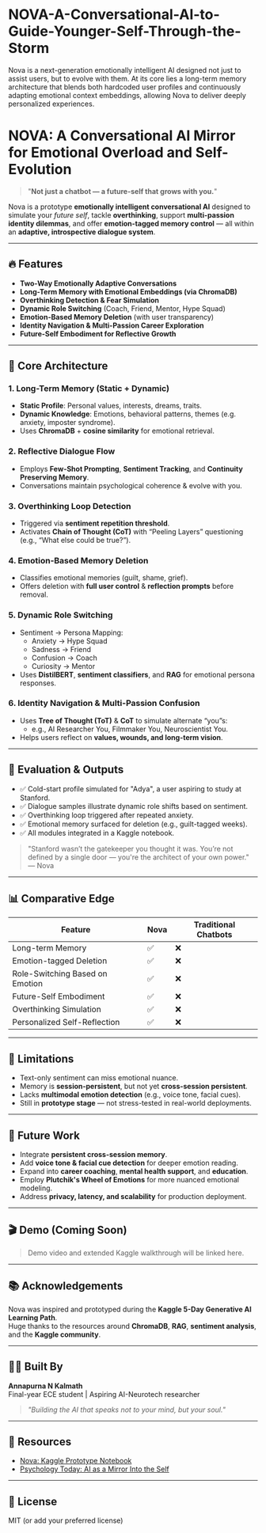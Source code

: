 # NOVA-A-Conversational-AI-to-Guide-Younger-Self-Through-the-Storm
Nova is a next-generation emotionally intelligent AI designed not just to assist users, but to evolve with them. At its core lies a long-term memory architecture that blends both hardcoded user profiles and continuously adapting emotional context embeddings, allowing Nova to deliver deeply personalized experiences.

# NOVA: A Conversational AI Mirror for Emotional Overload and Self-Evolution

> "**Not just a chatbot — a future-self that grows with you.**"

Nova is a prototype **emotionally intelligent conversational AI** designed to simulate your *future self*, tackle **overthinking**, support **multi-passion identity dilemmas**, and offer **emotion-tagged memory control** — all within an **adaptive, introspective dialogue system**.

---

## 🔥 Features

- **Two-Way Emotionally Adaptive Conversations**
- **Long-Term Memory with Emotional Embeddings (via ChromaDB)**
- **Overthinking Detection & Fear Simulation**
- **Dynamic Role Switching** (Coach, Friend, Mentor, Hype Squad)
- **Emotion-Based Memory Deletion** (with user transparency)
- **Identity Navigation & Multi-Passion Career Exploration**
- **Future-Self Embodiment for Reflective Growth**

---

## 🧠 Core Architecture

### 1. Long-Term Memory (Static + Dynamic)
- **Static Profile**: Personal values, interests, dreams, traits.
- **Dynamic Knowledge**: Emotions, behavioral patterns, themes (e.g. anxiety, imposter syndrome).
- Uses **ChromaDB** + **cosine similarity** for emotional retrieval.

### 2. Reflective Dialogue Flow
- Employs **Few-Shot Prompting**, **Sentiment Tracking**, and **Continuity Preserving Memory**.
- Conversations maintain psychological coherence & evolve with you.

### 3. Overthinking Loop Detection
- Triggered via **sentiment repetition threshold**.
- Activates **Chain of Thought (CoT)** with “Peeling Layers” questioning (e.g., “What else could be true?”).

### 4. Emotion-Based Memory Deletion
- Classifies emotional memories (guilt, shame, grief).
- Offers deletion with **full user control** & **reflection prompts** before removal.

### 5. Dynamic Role Switching
- Sentiment → Persona Mapping:
  - Anxiety → Hype Squad  
  - Sadness → Friend  
  - Confusion → Coach  
  - Curiosity → Mentor  
- Uses **DistilBERT**, **sentiment classifiers**, and **RAG** for emotional persona responses.

### 6. Identity Navigation & Multi-Passion Confusion
- Uses **Tree of Thought (ToT)** & **CoT** to simulate alternate “you”s:
  - e.g., AI Researcher You, Filmmaker You, Neuroscientist You.
- Helps users reflect on **values, wounds, and long-term vision**.

---

## 🧪 Evaluation & Outputs

- ✅ Cold-start profile simulated for "Adya", a user aspiring to study at Stanford.
- ✅ Dialogue samples illustrate dynamic role shifts based on sentiment.
- ✅ Overthinking loop triggered after repeated anxiety.
- ✅ Emotional memory surfaced for deletion (e.g., guilt-tagged weeks).
- ✅ All modules integrated in a Kaggle notebook.

> "Stanford wasn’t the gatekeeper you thought it was. You’re not defined by a single door — you're the architect of your own power." — Nova

---

## 📊 Comparative Edge

| Feature                              | Nova | Traditional Chatbots |
|-------------------------------------|------|------------------------|
| Long-term Memory                    | ✅    | ❌                    |
| Emotion-tagged Deletion             | ✅    | ❌                    |
| Role-Switching Based on Emotion     | ✅    | ❌                    |
| Future-Self Embodiment              | ✅    | ❌                    |
| Overthinking Simulation             | ✅    | ❌                    |
| Personalized Self-Reflection        | ✅    | ❌                    |

---

## 📌 Limitations

- Text-only sentiment can miss emotional nuance.
- Memory is **session-persistent**, but not yet **cross-session persistent**.
- Lacks **multimodal emotion detection** (e.g., voice tone, facial cues).
- Still in **prototype stage** — not stress-tested in real-world deployments.

---

## 🚀 Future Work

- Integrate **persistent cross-session memory**.
- Add **voice tone & facial cue detection** for deeper emotion reading.
- Expand into **career coaching**, **mental health support**, and **education**.
- Employ **Plutchik's Wheel of Emotions** for more nuanced emotional modeling.
- Address **privacy, latency, and scalability** for production deployment.

---

## 🎬 Demo (Coming Soon)

> Demo video and extended Kaggle walkthrough will be linked here.

---

## 📚 Acknowledgements

Nova was inspired and prototyped during the **Kaggle 5-Day Generative AI Learning Path**.  
Huge thanks to the resources around **ChromaDB**, **RAG**, **sentiment analysis**, and the **Kaggle community**.

---

## 👩‍💻 Built By

**Annapurna N Kalmath**  
Final-year ECE student | Aspiring AI-Neurotech researcher  
> *"Building the AI that speaks not to your mind, but your soul."*

---

## 📎 Resources

- [Nova: Kaggle Prototype Notebook](https://www.kaggle.com/code/annapurnakalmath/nova-your-future-self)
- [Psychology Today: AI as a Mirror Into the Self](https://www.psychologytoday.com/us/blog/the-digital-self/202409/ai-as-a-mirror-into-the-self)

---

## 🧠 License

MIT (or add your preferred license)


